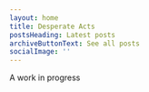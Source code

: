 ```yaml
---
layout: home
title: Desperate Acts
postsHeading: Latest posts
archiveButtonText: See all posts
socialImage: ''
---
```

A work in progress

